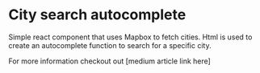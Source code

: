 # City search autocomplete

Simple react component that uses Mapbox to fetch cities. Html is used to create an autocomplete function to search for a specific city.

For more information checkout out [medium article link here]
